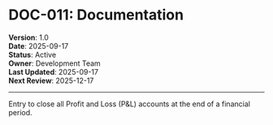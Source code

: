 # DOC-011: Documentation

**Version**: 1.0  
**Date**: 2025-09-17  
**Status**: Active  
**Owner**: Development Team  
**Last Updated**: 2025-09-17  
**Next Review**: 2025-12-17  

---

Entry to close all Profit and Loss (P&L) accounts at the end of a financial period.
